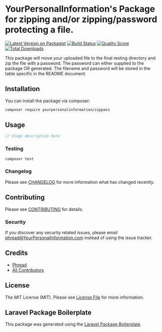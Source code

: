 # YourPersonalInformation's Package for zipping and/or zipping/password protecting a file.

[![Latest Version on Packagist](https://img.shields.io/packagist/v/yourpersonalinformation/zippass.svg?style=flat-square)](https://packagist.org/packages/yourpersonalinformation/zippass)
[![Build Status](https://img.shields.io/travis/yourpersonalinformation/zippass/master.svg?style=flat-square)](https://travis-ci.org/yourpersonalinformation/zippass)
[![Quality Score](https://img.shields.io/scrutinizer/g/yourpersonalinformation/zippass.svg?style=flat-square)](https://scrutinizer-ci.com/g/yourpersonalinformation/zippass)
[![Total Downloads](https://img.shields.io/packagist/dt/yourpersonalinformation/zippass.svg?style=flat-square)](https://packagist.org/packages/yourpersonalinformation/zippass)

This package will move your uploaded file to the final resting directory and zip the file with a password.  The password can either supplied to the package OR generated.  The filename and password will be stored in the table specific in the README document.

## Installation

You can install the package via composer:

```bash
composer require yourpersonalinformation/zippass
```

## Usage

``` php
// Usage description here
```

### Testing

``` bash
composer test
```

### Changelog

Please see [CHANGELOG](CHANGELOG.md) for more information what has changed recently.

## Contributing

Please see [CONTRIBUTING](CONTRIBUTING.md) for details.

### Security

If you discover any security related issues, please email phread@YourPersonalInformation.com instead of using the issue tracker.

## Credits

- [Phread](https://github.com/yourpersonalinformation)
- [All Contributors](../../contributors)

## License

The MIT License (MIT). Please see [License File](LICENSE.md) for more information.

## Laravel Package Boilerplate

This package was generated using the [Laravel Package Boilerplate](https://laravelpackageboilerplate.com).

